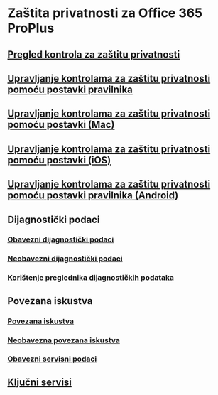 # Zaštita privatnosti za Office 365 ProPlus
## [Pregled kontrola za zaštitu privatnosti](overview-privacy-controls.md)
## [Upravljanje kontrolama za zaštitu privatnosti pomoću postavki pravilnika](manage-privacy-controls.md)
## [Upravljanje kontrolama za zaštitu privatnosti pomoću postavki (Mac)](mac-privacy-preferences.md)
## [Upravljanje kontrolama za zaštitu privatnosti pomoću postavki (iOS)](ios-privacy-preferences.md)
## [Upravljanje kontrolama za zaštitu privatnosti pomoću postavki pravilnika (Android)](android-privacy-controls.md)

## Dijagnostički podaci
### [Obavezni dijagnostički podaci](required-diagnostic-data.md)
### [Neobavezni dijagnostički podaci](optional-diagnostic-data.md)
### [Korištenje preglednika dijagnostičkih podataka](https://support.office.com/article/cf761ce9-d805-4c60-a339-4e07f3182855)

## Povezana iskustva
### [Povezana iskustva](connected-experiences.md)
### [Neobavezna povezana iskustva](optional-connected-experiences.md)
### [Obavezni servisni podaci](required-service-data.md)

## [Ključni servisi](essential-services.md)